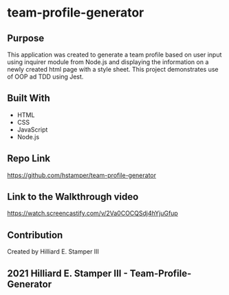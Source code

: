 # team-profile-generator

## Purpose 
This application was created to generate a team profile based on user input using inquirer module from Node.js and displaying the information on a newly created html page with a style sheet. This project demonstrates use of OOP ad TDD using Jest. 

## Built With
* HTML
* CSS
* JavaScript
* Node.js

## Repo Link 
https://github.com/hstamper/team-profile-generator

## Link to the Walkthrough video
https://watch.screencastify.com/v/2Va0COCQSdj4hYjuGfup

## Contribution 
Created by Hilliard E. Stamper III 

## 2021 Hilliard E. Stamper III - Team-Profile-Generator